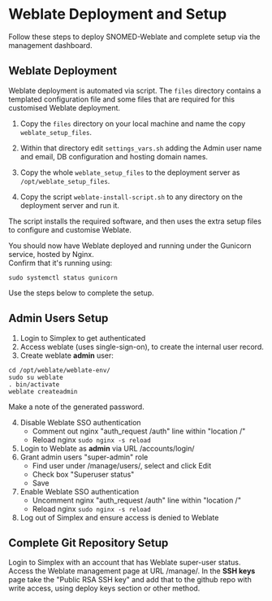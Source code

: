 # Weblate Deployment and Setup

Follow these steps to deploy SNOMED-Weblate and complete setup via the management dashboard.

## Weblate Deployment
Weblate deployment is automated via script. The `files` directory contains a templated configuration file and some files that are required for this customised Weblate deployment.  

1. Copy the `files` directory on your local machine and name the copy `weblate_setup_files`.


2. Within that directory edit `settings_vars.sh` adding the Admin user name and email, DB configuration and hosting domain names.


3. Copy the whole `weblate_setup_files` to the deployment server as `/opt/weblate_setup_files`.

 
4. Copy the script `weblate-install-script.sh` to any directory on the deployment server and run it. 

The script installs the required software, and then uses the extra setup files to configure and customise Weblate.

You should now have Weblate deployed and running under the Gunicorn service, hosted by Nginx.  
Confirm that it's running using:
```
sudo systemctl status gunicorn
```
Use the steps below to complete the setup.  

## Admin Users Setup
1. Login to Simplex to get authenticated
2. Access weblate (uses single-sign-on), to create the internal user record.
3. Create weblate **admin** user:
```
cd /opt/weblate/weblate-env/
sudo su weblate
. bin/activate
weblate createadmin
```
Make a note of the generated password.

4. Disable Weblate SSO authentication
   - Comment out nginx "auth_request /auth" line within "location /"
   - Reload nginx `sudo nginx -s reload`
5. Login to Weblate as **admin** via URL /accounts/login/
6. Grant admin users "super-admin" role
   - Find user under /manage/users/, select and click Edit
   - Check box "Superuser status"
   - Save
7. Enable Weblate SSO authentication
    - Uncomment nginx "auth_request /auth" line within "location /"
    - Reload nginx `sudo nginx -s reload`
8. Log out of Simplex and ensure access is denied to Weblate

## Complete Git Repository Setup
Login to Simplex with an account that has Weblate super-user status.
Access the Weblate management page at URL /manage/. In the **SSH keys** page take the "Public RSA SSH key" and add that to the github repo with write access, using deploy keys section or other method.
